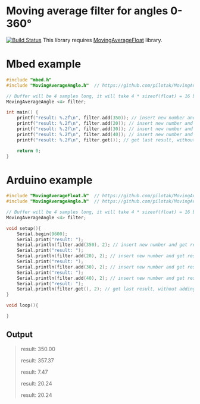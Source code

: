 # Moving average filter for angles 0-360°
[![Build Status](https://travis-ci.org/pilotak/MovingAverageAngle.svg?branch=master)](https://travis-ci.org/pilotak/MovingAverageAngle)
This library requires [MovingAverageFloat](https://github.com/pilotak/MovingAverageFloat) library.

# Mbed example
```cpp
#include "mbed.h"
#include "MovingAverageAngle.h"  // https://github.com/pilotak/MovingAverageAngle

// Buffer will be 4 samples long, it will take 4 * sizeof(float) = 16 bytes of RAM
MovingAverageAngle <4> filter;

int main() {
    printf("result: %.2f\n", filter.add(350)); // insert new number and get result
    printf("result: %.2f\n", filter.add(20)); // insert new number and get result
    printf("result: %.2f\n", filter.add(30)); // insert new number and get result
    printf("result: %.2f\n", filter.add(40)); // insert new number and get result
    printf("result: %.2f\n", filter.get()); // get last result, without adding a newone

    return 0;
}
```
# Arduino example
```cpp
#include "MovingAverageFloat.h"  // https://github.com/pilotak/MovingAverageFloat
#include "MovingAverageAngle.h"  // https://github.com/pilotak/MovingAverageAngle

// Buffer will be 4 samples long, it will take 4 * sizeof(float) = 16 bytes of RAM
MovingAverageAngle <4> filter;

void setup(){
    Serial.begin(9600);
    Serial.print("result: ");
    Serial.println(filter.add(350), 2); // insert new number and get result
    Serial.print("result: ");
    Serial.println(filter.add(20), 2); // insert new number and get result
    Serial.print("result: ");
    Serial.println(filter.add(30), 2); // insert new number and get result
    Serial.print("result: ");
    Serial.println(filter.add(40), 2); // insert new number and get result
    Serial.print("result: ");
    Serial.println(filter.get(), 2); // get last result, without adding a newone
}

void loop(){

}
```

## Output
> result: 350.00
> 
> result: 357.37
> 
> result: 7.47
> 
> result: 20.24
> 
> result: 20.24
